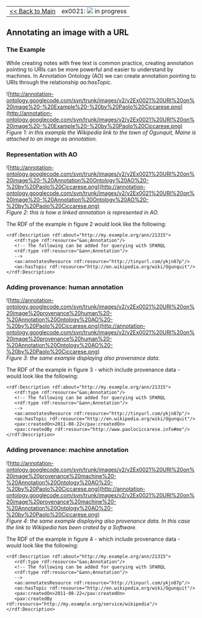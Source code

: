<table width='100%'>
<tr>
<td>
<a href='v2Main.md'>&lt;&lt; Back to Main</a>
</td>
<td align='right'>
ex0021: <img src='http://annotation-ontology.googlecode.com/svn/trunk/images/misc/in_progress.gif' /> in progress<br>
</td>
</tr>
</table>

## Annotating an image with a URL ##

### The Example ###

While creating notes with free text is common practice, creating annotation pointing to URIs can be more powerful and easier to understand by machines. In Annotation Ontology (AO) we can create annotation pointing to URIs through the relationship _ao:hasTopic_.

![http://annotation-ontology.googlecode.com/svn/trunk/images/v2/v2Ex0021%20URI%20on%20image%20-%20Example%20-%20by%20Paolo%20Ciccarese.png](http://annotation-ontology.googlecode.com/svn/trunk/images/v2/v2Ex0021%20URI%20on%20image%20-%20Example%20-%20by%20Paolo%20Ciccarese.png)<br />
_Figure 1: in this example the Wikipedia link to the town of Ogunquit, Maine is attached to an image as annotation._

### Representation with AO ###

![http://annotation-ontology.googlecode.com/svn/trunk/images/v2/v2Ex0021%20URI%20on%20image%20-%20Annotation%20Ontology%20AO%20-%20by%20Paolo%20Ciccarese.png](http://annotation-ontology.googlecode.com/svn/trunk/images/v2/v2Ex0021%20URI%20on%20image%20-%20Annotation%20Ontology%20AO%20-%20by%20Paolo%20Ciccarese.png)<br />
_Figure 2: this is how a linked annotation is represented in AO._

The RDF of the example in figure 2 would look like the following:

```
<rdf:Description rdf:about="http://my.example.org/ann/21315"> 
   <rdf:type rdf:resource="&ao;Annotation"/> 
   <!-- The following can be added for querying with SPARQL 
   <rdf:type rdf:resource="&ann;Annotation"/> 
   --> 
   <ao:annotatesResource rdf:resource="http://tinyurl.com/ykjn87p"/> 
   <ao:hasTopic rdf:resource="http://en.wikipedia.org/wiki/Ogunquit"/>
</rdf:Description> 
```

### Adding provenance: human annotation ###

![http://annotation-ontology.googlecode.com/svn/trunk/images/v2/v2Ex0021%20URI%20on%20image%20provenance%20human%20-%20Annotation%20Ontology%20AO%20-%20by%20Paolo%20Ciccarese.png](http://annotation-ontology.googlecode.com/svn/trunk/images/v2/v2Ex0021%20URI%20on%20image%20provenance%20human%20-%20Annotation%20Ontology%20AO%20-%20by%20Paolo%20Ciccarese.png)<br />
_Figure 3: the same example displaying also provenance data._

The RDF of the example in figure 3 - which include provenance data - would look like the following:

```
<rdf:Description rdf:about="http://my.example.org/ann/21315"> 
   <rdf:type rdf:resource="&ao;Annotation"/> 
   <!-- The following can be added for querying with SPARQL 
   <rdf:type rdf:resource="&ann;Annotation"/> 
   --> 
   <ao:annotatesResource rdf:resource="http://tinyurl.com/ykjn87p"/> 
   <ao:hasTopic rdf:resource="http://en.wikipedia.org/wiki/Ogunquit"/>
   <pav:createdOn>2011-08-22</pav:createdOn> 
   <pav:createdBy rdf:resource="http://www.paolociccarese.info#me"/> 
</rdf:Description> 
```

### Adding provenance: machine annotation ###

![http://annotation-ontology.googlecode.com/svn/trunk/images/v2/v2Ex0021%20URI%20on%20image%20provenance%20machine%20-%20Annotation%20Ontology%20AO%20-%20by%20Paolo%20Ciccarese.png](http://annotation-ontology.googlecode.com/svn/trunk/images/v2/v2Ex0021%20URI%20on%20image%20provenance%20machine%20-%20Annotation%20Ontology%20AO%20-%20by%20Paolo%20Ciccarese.png)<br />
_Figure 4: the same example displaying also provenance data. In this case the link to Wikipedia has been crated by a Software._

The RDF of the example in figure 4 - which include provenance data - would look like the following:

```
<rdf:Description rdf:about="http://my.example.org/ann/21315"> 
   <rdf:type rdf:resource="&ao;Annotation"/> 
   <!-- The following can be added for querying with SPARQL 
   <rdf:type rdf:resource="&ann;Annotation"/> 
   --> 
   <ao:annotatesResource rdf:resource="http://tinyurl.com/ykjn87p"/> 
   <ao:hasTopic rdf:resource="http://en.wikipedia.org/wiki/Ogunquit"/>
   <pav:createdOn>2011-08-22</pav:createdOn> 
   <pav:createdBy rdf:resource="http://my.example.org/service/wikipedia"/> 
</rdf:Description> 
```